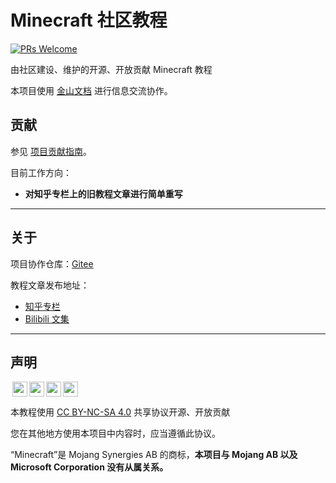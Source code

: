 # Minecraft 社区教程
[![PRs Welcome](https://img.shields.io/badge/PRs-welcome-brightgreen.svg?style=flat-square)](https://makeapullrequest.com)

由社区建设、维护的开源、开放贡献 Minecraft 教程

本项目使用 [金山文档][kdocs] 进行信息交流协作。

## 贡献
参见 [项目贡献指南](/CONTRIBUTING.md)。

目前工作方向：
- **对知乎专栏上的旧教程文章进行简单重写**

---
## 关于

项目协作仓库：[Gitee](https://gitee.com/community-tut/minecraft-community-tut)

教程文章发布地址：
- [知乎专栏](https://www.zhihu.com/column/c_1234517495362920448)
- [Bilibili 文集](https://www.bilibili.com/read/readlist/rl710175)

---

## 声明
<p xmlns:cc="http://creativecommons.org/ns#" xmlns:dct="http://purl.org/dc/terms/" ><img style="height:24px!important;margin-left:3px;vertical-align:text-bottom;" src="https://mirrors.creativecommons.org/presskit/icons/cc.svg?ref=chooser-v1"><img style="height:24px!important;margin-left:3px;vertical-align:text-bottom;" src="https://mirrors.creativecommons.org/presskit/icons/by.svg?ref=chooser-v1"><img style="height:24px!important;margin-left:3px;vertical-align:text-bottom;" src="https://mirrors.creativecommons.org/presskit/icons/nc.svg?ref=chooser-v1"><img style="height:24px!important;margin-left:3px;vertical-align:text-bottom;" src="https://mirrors.creativecommons.org/presskit/icons/sa.svg?ref=chooser-v1">

本教程使用 [CC BY-NC-SA 4.0](/LICENSE) 共享协议开源、开放贡献

您在其他地方使用本项目中内容时，应当遵循此协议。

“Minecraft”是 Mojang Synergies AB 的商标，**本项目与 Mojang AB 以及 Microsoft Corporation 没有从属关系。**

[kdocs]: https://kdocs.cn/l/coiA5aK3MGeW